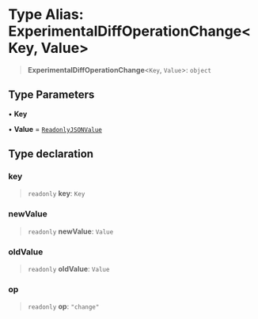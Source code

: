 # Type Alias: ExperimentalDiffOperationChange\<Key, Value\>

> **ExperimentalDiffOperationChange**\<`Key`, `Value`\>: `object`

## Type Parameters

• **Key**

• **Value** = [`ReadonlyJSONValue`](ReadonlyJSONValue.md)

## Type declaration

### key

> `readonly` **key**: `Key`

### newValue

> `readonly` **newValue**: `Value`

### oldValue

> `readonly` **oldValue**: `Value`

### op

> `readonly` **op**: `"change"`
